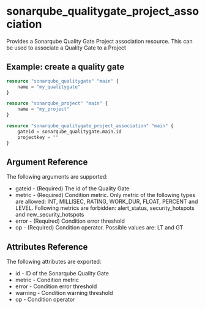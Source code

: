 # sonarqube_qualitygate_project_association
Provides a Sonarqube Quality Gate Project association resource. This can be used to associate a Quality Gate to a Project

## Example: create a quality gate
```terraform
resource "sonarqube_qualitygate" "main" {
    name = "my_qualitygate"
}

resource "sonarqube_project" "main" {
    name = "my_project"
}

resource "sonarqube_qualitygate_project_association" "main" {
    gateid = sonarqube_qualitygate.main.id
    projectkey = ""
}
```

## Argument Reference
The following arguments are supported:

- gateid - (Required) The id of the Quality Gate
- metric - (Required) Condition metric. Only metric of the following types are allowed: INT, MILLISEC, RATING, WORK_DUR, FLOAT, PERCENT and LEVEL. Following metrics are forbidden: alert_status, security_hotspots and new_security_hotspots
- error - (Required) Condition error threshold
- op - (Required) Condition operator. Possible values are: LT and GT

## Attributes Reference
The following attributes are exported:

- id - ID of the Sonarqube Quality Gate
- metric - Condition metric
- error - Condition error threshold
- warning - Condition warning threshold
- op - Condition operator

